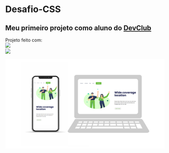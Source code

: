 <h1>Desafio-CSS</h1>

<h2>Meu primeiro projeto como aluno do <a href="https://rodolfomori.com.br/devclub-comercial/">DevClub</a></h2>

<p>Projeto feito com:
<br>
  <img src="https://img.shields.io/badge/HTML5-E34F26?style=for-the-badge&logo=html5&logoColor=white">
<br>
  <img src="https://img.shields.io/badge/CSS3-1572B6?style=for-the-badge&logo=css3&logoColor=white">
</p>
   <img src="img/Design sem nome (2).png">


